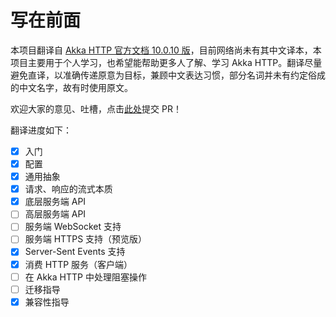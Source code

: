 # 写在前面

本项目翻译自 [Akka HTTP 官方文档 10.0.10 版](http://doc.akka.io/docs/akka-http/current/scala/http/)，目前网络尚未有其中文译本，本项目主要用于个人学习，也希望能帮助更多人了解、学习 Akka HTTP。翻译尽量避免直译，以准确传递原意为目标，兼顾中文表达习惯，部分名词并未有约定俗成的中文名字，故有时使用原文。

欢迎大家的意见、吐槽，点击[此处](https://github.com/satansk/akka-http-docs)提交 PR！

翻译进度如下：

- [x] 入门
- [x] 配置
- [x] 通用抽象
- [x] 请求、响应的流式本质
- [x] 底层服务端 API
- [ ] 高层服务端 API
- [ ] 服务端 WebSocket 支持
- [ ] 服务端 HTTPS 支持（预览版）
- [x] Server-Sent Events 支持
- [x] 消费 HTTP 服务（客户端）
- [ ] 在 Akka HTTP 中处理阻塞操作
- [ ] 迁移指导
- [x] 兼容性指导
